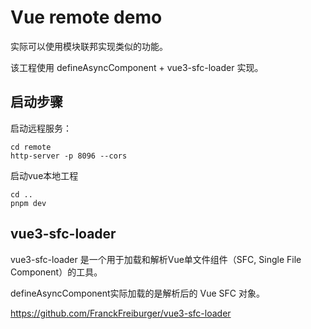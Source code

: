 # Vue remote demo
实际可以使用模块联邦实现类似的功能。

该工程使用 defineAsyncComponent + vue3-sfc-loader 实现。

## 启动步骤
启动远程服务：
```shell
cd remote
http-server -p 8096 --cors
```

启动vue本地工程
```shell
cd ..
pnpm dev
```

## vue3-sfc-loader 
vue3-sfc-loader 是一个用于加载和解析Vue单文件组件（SFC, Single File Component）的工具。

defineAsyncComponent实际加载的是解析后的 Vue SFC 对象。

https://github.com/FranckFreiburger/vue3-sfc-loader